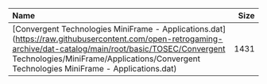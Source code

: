 |Name|Size|
|:---|---:|
|[Convergent Technologies MiniFrame - Applications.dat](https://raw.githubusercontent.com/open-retrogaming-archive/dat-catalog/main/root/basic/TOSEC/Convergent Technologies/MiniFrame/Applications/Convergent Technologies MiniFrame - Applications.dat)|1431|
